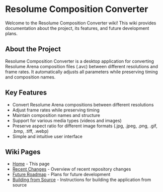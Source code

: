 # Resolume Composition Converter

Welcome to the Resolume Composition Converter wiki! This wiki provides documentation about the project, its features, and future development plans.

## About the Project

Resolume Composition Converter is a desktop application for converting Resolume Arena composition files (.avc) between different resolutions and frame rates. It automatically adjusts all parameters while preserving timing and composition names.

## Key Features

- Convert Resolume Arena compositions between different resolutions
- Adjust frame rates while preserving timing
- Maintain composition names and structure
- Support for various media types (videos and images)
- Preserve aspect ratio for different image formats (.jpg, .jpeg, .png, .gif, .bmp, .tiff, .webp)
- Simple and intuitive user interface

## Wiki Pages

- [Home](Home) - This page
- [Recent Changes](Recent-Changes) - Overview of recent repository changes
- [Future Roadmap](Future-Roadmap) - Plans for future development
- [Building from Source](Building-from-Source) - Instructions for building the application from source